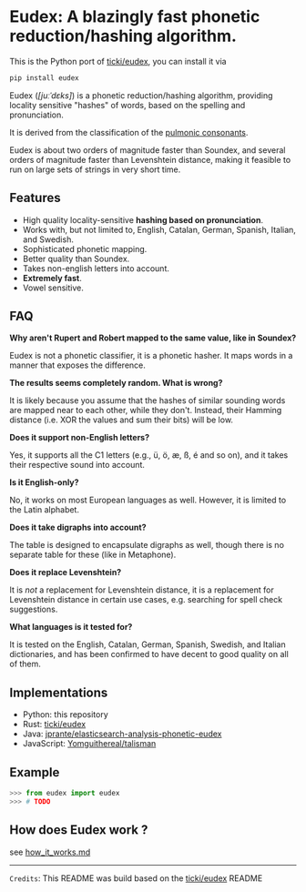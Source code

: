 # Eudex: A blazingly fast phonetic reduction/hashing algorithm.

This is the Python port of [ticki/eudex](https://github.com/ticki/eudex), you can install it via
```bash
pip install eudex
```

Eudex (_[juːˈdɛks]_) is a phonetic reduction/hashing algorithm,
providing locality sensitive "hashes" of words, based on the spelling and
pronunciation.

It is derived from the classification of the [pulmonic consonants](https://en.wikipedia.org/wiki/Pulmonic_consonant).

Eudex is about two orders of magnitude faster than Soundex, and several orders
of magnitude faster than Levenshtein distance, making it feasible to run on
large sets of strings in very short time.

## Features

- High quality locality-sensitive **hashing based on pronunciation**.
- Works with, but not limited to, English, Catalan, German, Spanish, Italian,
  and Swedish.
- Sophisticated phonetic mapping.
- Better quality than Soundex.
- Takes non-english letters into account.
- **Extremely fast**.
- Vowel sensitive.

## FAQ

**Why aren't Rupert and Robert mapped to the same value, like in Soundex?**

Eudex is not a phonetic classifier, it is a phonetic hasher. It maps words in a
manner that exposes the difference.

**The results seems completely random. What is wrong?**

It is likely because you assume that the hashes of similar sounding words are mapped near to each
other, while they don't. Instead, their Hamming distance (i.e. XOR the values
and sum their bits) will be low.

**Does it support non-English letters?**

Yes, it supports all the C1 letters (e.g., ü, ö, æ, ß, é and so on), and it takes their respective sound into
account.

**Is it English-only?**

No, it works on most European languages as well. However, it is limited to the Latin alphabet.

**Does it take digraphs into account?**

The table is designed to encapsulate digraphs as well, though there is no separate table for these (like in
Metaphone).

**Does it replace Levenshtein?**

It is _not_ a replacement for Levenshtein distance, it is a replacement for Levenshtein distance in certain use cases,
e.g. searching for spell check suggestions.

**What languages is it tested for?**

It is tested on the English, Catalan, German, Spanish, Swedish, and Italian dictionaries, and has been confirmed to have decent to good quality on all of them.

## Implementations

- Python: this repository
- Rust: [ticki/eudex](https://github.com/ticki/eudex)
- Java: [jprante/elasticsearch-analysis-phonetic-eudex](https://github.com/jprante/elasticsearch-analysis-phonetic-eudex)
- JavaScript: [Yomguithereal/talisman](https://github.com/Yomguithereal/talisman/blob/master/src/phonetics/eudex.js)

## Example

```python
>>> from eudex import eudex
>>> # TODO
```

## How does Eudex work ?
see [how_it_works.md](how_it_works.md)


----------------

`Credits`: This README was build based on the [ticki/eudex](https://github.com/ticki/eudex) README
